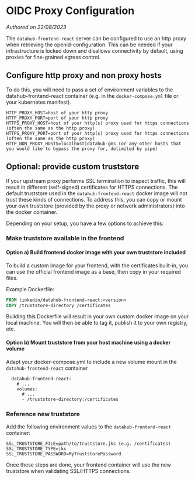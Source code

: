 # OIDC Proxy Configuration

_Authored on 22/08/2023_

The `datahub-frontend-react` server can be configured to use an http proxy when retrieving the openid-configuration.
This can be needed if your infrastructure is locked down and disallows connectivity by default, using proxies for fine-grained egress control.

## Configure http proxy and non proxy hosts

To do this, you will need to pass a set of environment variables to the datahub-frontend-react container (e.g. in the `docker-compose.yml` file or your kubernetes manifest).

```
HTTP_PROXY_HOST=host of your http proxy
HTTP_PROXY_PORT=port of your http proxy
HTTPS_PROXY_HOST=host of your http(s) proxy used for https connections (often the same as the http proxy)
HTTPS_PROXY_PORT=port of your http(s) proxy used for https connections (often the same as the http proxy)
HTTP_NON_PROXY_HOSTS=localhost|datahub-gms (or any other hosts that you would like to bypass the proxy for, delimited by pipe)
```

## Optional: provide custom truststore

If your upstream proxy performs SSL termination to inspect traffic, this will result in different (self-signed) certificates for HTTPS connections.
The default truststore used in the `datahub-frontend-react` docker image will not trust these kinds of connections.
To address this, you can copy or mount your own truststore (provided by the proxy or network administrators) into the docker container.

Depending on your setup, you have a few options to achieve this:

### Make truststore available in the frontend

#### Option a) Build frontend docker image with your own truststore included

To build a custom image for your frontend, with the certificates built-in, you can use the official frontend image as a base, then copy in your required files.

Example Dockerfile:

```dockerfile
FROM linkedin/datahub-frontend-react:<version>
COPY /truststore-directory /certificates
```

Building this Dockerfile will result in your own custom docker image on your local machine.
You will then be able to tag it, publish it to your own registry, etc.

#### Option b) Mount truststore from your host machine using a docker volume

Adapt your docker-compose.yml to include a new volume mount in the `datahub-frontend-react` container

```docker
  datahub-frontend-react:
    # ...
    volumes:
      # ...
      - /truststore-directory:/certificates
```

### Reference new truststore

Add the following environment values to the `datahub-frontend-react` container:

```
SSL_TRUSTSTORE_FILE=path/to/truststore.jks (e.g. /certificates)
SSL_TRUSTSTORE_TYPE=jks
SSL_TRUSTSTORE_PASSWORD=MyTruststorePassword
```

Once these steps are done, your frontend container will use the new truststore when validating SSL/HTTPS connections.

